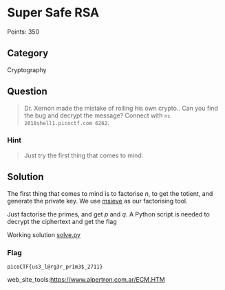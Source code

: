 # Super Safe RSA
Points: 350

## Category
Cryptography

## Question
>Dr. Xernon made the mistake of rolling his own crypto.. Can you find the bug and decrypt the message? Connect with `nc 2018shell1.picoctf.com 6262`.  

### Hint
>Just try the first thing that comes to mind.

## Solution
The first thing that comes to mind is to factorise _n_, to get the totient, and generate the private key. We use [msieve](https://sourceforge.net/projects/msieve/) as our factorising tool.

Just factorise the primes, and get _p_ and _q_. A Python script is needed to decrypt the ciphertext and get the flag

Working solution [solve.py](solution/solve.py)

### Flag
`picoCTF{us3_l@rg3r_pr1m3$_2711}`


web_site_tools:https://www.alpertron.com.ar/ECM.HTM
